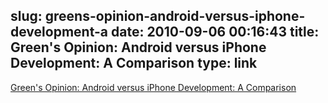 slug: greens-opinion-android-versus-iphone-development-a
date: 2010-09-06 00:16:43
title: Green's Opinion: Android versus iPhone Development: A Comparison
type: link
---

[Green's Opinion: Android versus iPhone Development: A Comparison](http://greensopinion.blogspot.com/2009/07/android-versus-iphone-development.html)
